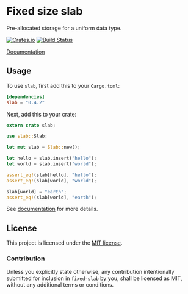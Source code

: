 # Fixed size slab

Pre-allocated storage for a uniform data type.

[![Crates.io](https://img.shields.io/crates/v/slab.svg?maxAge=2592000)](https://crates.io/crates/slab)
[![Build Status](https://travis-ci.org/carllerche/slab.svg?branch=master)](https://travis-ci.org/carllerche/slab)

[Documentation](https://docs.rs/slab/0.4.2/slab/)

## Usage

To use `slab`, first add this to your `Cargo.toml`:

```toml
[dependencies]
slab = "0.4.2"
```

Next, add this to your crate:

```rust
extern crate slab;

use slab::Slab;

let mut slab = Slab::new();

let hello = slab.insert("hello");
let world = slab.insert("world");

assert_eq!(slab[hello], "hello");
assert_eq!(slab[world], "world");

slab[world] = "earth";
assert_eq!(slab[world], "earth");
```

See [documentation](https://docs.rs/slab) for more details.

## License

This project is licensed under the [MIT license](LICENSE).

### Contribution

Unless you explicitly state otherwise, any contribution intentionally submitted
for inclusion in `fixed-slab` by you, shall be licensed as MIT, without any additional
terms or conditions.
